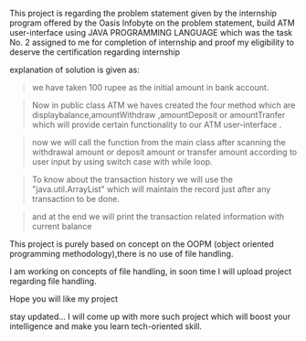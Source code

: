 This project is regarding the problem statement given by the internship program offered by the Oasis Infobyte on the problem statement, build ATM user-interface using JAVA PROGRAMMING LANGUAGE which was the task No. 2 assigned to me for completion of internship and proof my eligibility to deserve the certification regarding internship 



explanation of solution is given as:
>we have taken 100 rupee as the initial amount in bank account.

>Now in public class ATM we haves created the four method which are displaybalance,amountWithdraw ,amountDeposit or amountTranfer which will provide certain functionality to our ATM user-interface .

>now we will call the function from the main class after scanning the withdrawal amount or deposit amount or transfer amount according to user input by using switch case with while loop.

>To know about the transaction history we will use the "java.util.ArrayList" which will maintain the record just after any transaction to be done.

>and at the end we will print the transaction related information with current balance

This project is purely based on concept on the OOPM (object oriented programming methodology),there is no use of file handling.

I am working on concepts of file handling, in soon time I will upload project regarding file handling. 

Hope you will like my project 

stay updated...
I will come up with more such project which will boost your intelligence and make you learn tech-oriented skill.
